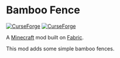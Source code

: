 # Bamboo Fence

[![CurseForge](http://cf.way2muchnoise.eu/full_bamboo-fence_downloads.svg)](http://www.curseforge.com/minecraft/mc-mods/bamboo-fence)
[![CurseForge](http://cf.way2muchnoise.eu/versions/bamboo-fence.svg)](http://www.curseforge.com/minecraft/mc-mods/bamboo-fence)

A [Minecraft](minecraft.net) mod built on [Fabric](fabricmc.net).

This mod adds some simple bamboo fences.